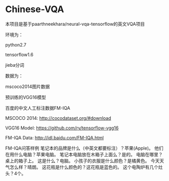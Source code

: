 # Chinese-VQA
本项目是基于paarthneekhara/neural-vqa-tensorflow的英文VQA项目


环境为：

python2.7

tensorflow1.6

jieba分词


数据为：

mscoco2014图片数据

预训练的VGG16模型

百度的中文人工标注数据FM-IQA

MSCOCO 2014: http://cocodataset.org/#download

VGG16 Model: https://github.com/ry/tensorflow-vgg16

FM-IQA Data: http://idl.baidu.com/FM-IQA.html


FM-IQA问答样例
笔记本的品牌是什么（中英文都要标注）？苹果(Apple)。
他们在用什么电脑？苹果电脑。
笔记本电脑放在木箱子上面么？是的。
电脑在哪里？桌上的箱子上。
这是什么？电脑。
小孩子的衣服是什么颜色？是橘黄色。
今天天气怎么样？晴朗。
这花瓶是什么颜色的？这花瓶是蓝色的。
这个电陶炉有几个灶头？4个。
